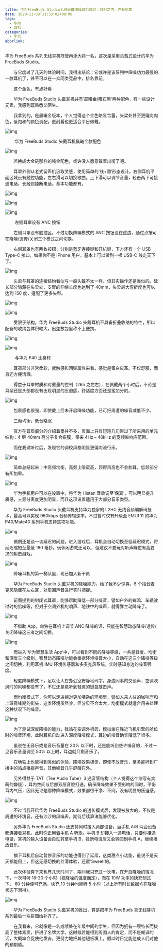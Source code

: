 ```yaml
---
title: 华为FreeBuds Studio无线头戴降噪耳机体验：预料之内，亦有惊喜
date: 2020-11-09T11:50:02+08:00
tags:
  - 华为
  - 耳机
categories:
  - 手机
abbrlink:
---
```


华为 FreeBuds 系列无线耳机阵营再添大将一名，这次是采用头戴式设计的华为 FreeBuds Studio。

　　与它度过了几天的体验时间，我得出结论：它或许是该系列中降噪功力最强的一款耳机了，甚至可以在一众同类竞品中，排名靠前。

　　这个金色，有点好看

　　华为 FreeBuds Studio 头戴耳机共有‘晨曦金/曜石黑’两种配色，有一些设计元素，我感到既熟悉又陌生。

　　我拿到的，是晨曦金版本，个人觉得这个金色略显含蓄，头梁处甚至更偏向肉色，低饱和的颜色调配，更耐看也更适合平日佩戴。

![img](https://cdn.jsdelivr.net/gh/yakeing/Documentation@main/Hexo/images/dc5e-kcieyvy7844771.jpg)

　　
 华为 FreeBuds Studio 头戴耳机晨曦金款配色

![img](https://cdn.jsdelivr.net/gh/yakeing/Documentation@main/Hexo/images/a35b-kcieyvy7844775.jpg)

　　若换成大金链那样的纯金配色，或许没人愿意戴着出街了吧。

　　耳罩外侧从老式留声机汲取灵感，使用简单的‘线+圆’形态设计。右侧耳机平面区域设有触控功能，左右滑可以切换歌曲，上下滑可以调节音量，轻击两下可接通电话，长触则挂断电话，基本功能都有。

![img](https://cdn.jsdelivr.net/gh/yakeing/Documentation@main/Hexo/images/feff-kcieyvy7845002.jpg)

![img](https://cdn.jsdelivr.net/gh/yakeing/Documentation@main/Hexo/images/ef80-kcieyvy7844837.jpg)

![img](https://cdn.jsdelivr.net/gh/yakeing/Documentation@main/Hexo/images/f609-kcieyvy7845035.jpg)

　　
 左侧耳罩设有 ANC 按钮

　　左侧耳罩没有触控区，不过切换降噪模式的 ANC 按钮设在这边，通过点按可在降噪/透传/关闭三个模式之间切换。

　　右侧耳罩也有两枚按钮，分别是蓝牙连接键和开机键，下方还有一个 USB Type-C 接口，如果你不是 iPhone 用户，基本上可以做到一根 USB-C 线走天下了。

![img](https://cdn.jsdelivr.net/gh/yakeing/Documentation@main/Hexo/images/1a1e-kcieyvy7845032.jpg)

　　头梁与耳罩的连接结构看似与一般头戴不太一样，但其实操作还是类似的。延长部分隐藏在头梁处，支臂的伸缩长度也达到了 40mm，头梁最大弯折度也可以达到 150 度，适配了更多头型。

![img](https://cdn.jsdelivr.net/gh/yakeing/Documentation@main/Hexo/images/97dc-kcieyvy7845078.jpg)

![img](https://cdn.jsdelivr.net/gh/yakeing/Documentation@main/Hexo/images/0596-kcieyvy7845076.jpg)

　　受限于结构，华为 FreeBuds Studio 头戴耳机不具备折叠收纳的特性，所以配备的收纳包体积略大，出差放包里称不上便携。

![img](https://cdn.jsdelivr.net/gh/yakeing/Documentation@main/Hexo/images/a0ad-kcieyvy7845119.jpg)

![img](https://cdn.jsdelivr.net/gh/yakeing/Documentation@main/Hexo/images/57c5-kcieyvy7845120.jpg)

　　
与华为 P40 比身材

　　耳罩部分非常柔软，就触感和回弹属性来看，感觉是蛋白皮革。不仅舒服，而且还方便清理。

　　得益于耳罩材质和对重量的控制（265 克左右），在佩戴两个小时后，不论是耳朵还是头部都没有出现明显的压迫感，舒适度方面还是蛮加分的。

![img](https://cdn.jsdelivr.net/gh/yakeing/Documentation@main/Hexo/images/0d06-kcieyvy7845169.jpg)

　　包裹感也很强，即使戴上后未开启降噪功能，已可把周遭的噪音减低不少。

　　三频均衡，低音略沉

　　官方在音质部分的介绍着墨并不多，页面上只有短短几句带过了所采用的单元结构：4 层 40mm 高分子复合振膜，带来 4Hz – 48kHz 的宽频率响应范围。

　　而在我试听过后，发现它的调校风格明显更偏向流行乐。

![img](https://cdn.jsdelivr.net/gh/yakeing/Documentation@main/Hexo/images/1be7-kcieyvy7845170.jpg)

　　简单总结起来：中高频均衡，高频上限蛮高，顶得再高也不会刺耳，低频部分有所加重。

![img](https://cdn.jsdelivr.net/gh/yakeing/Documentation@main/Hexo/images/e5e0-kcieyvy7845207.jpg)

　　华为手机用户可以在设置中，将华为 Histen 音效调至‘保真’，可以明显提升质感，三频分离度更加明显，而且这项设置适用于大部分音乐类型。

　　华为 FreeBuds Studio 头戴耳机支持华为独家的 L2HC 无线音频编解码技术，最高可以实现 960kbps 音频传输速率，不过暂时仅有升级至 EMUI 11 的华为 P40/Mate40 系列手机支持这项功能。

![img](https://cdn.jsdelivr.net/gh/yakeing/Documentation@main/Hexo/images/a91b-kcieyvy7845208.jpg)

　　循例还是谈一谈延迟的问题，进入游戏后，耳机会自动切换至低延迟模式，将延迟缩短至最低 180 毫秒，玩休闲游戏还可以，但建议不要玩对听声辨位有高要求的射击游戏。

![img](https://cdn.jsdelivr.net/gh/yakeing/Documentation@main/Hexo/images/309c-kcieyvy7845256.jpg)

　　降噪耳机的第一梯队里，现已加入新干员

　　华为 FreeBuds Studio 头戴耳机的降噪能力，给了我不少惊喜，8 个拾音麦克风隐藏在左右耳，对周围声音进行实时捕捉。

　　前面提到的封闭式耳罩，能够帮助降低一部分噪音，譬如户外的蝉鸣、车辆驶过时的胎噪等，但对于空调外机的响声、地铁中的噪声，就得靠主动降噪了。

![img](https://cdn.jsdelivr.net/gh/yakeing/Documentation@main/Hexo/images/f527-kcieyvy7845258.jpg)

　　不借助 App，单独在耳机上调节 ANC 降噪的话，只能在智慧动态降噪/透传/关闭降噪这三者之间切换。

![img](https://cdn.jsdelivr.net/gh/yakeing/Documentation@main/Hexo/images/17e4-kcieyvy7845293.jpg)

　　而进入‘华为智慧生活 App’中，可以看到不同的降噪等级，一共是轻度、均衡和深度三个级别，智慧动态降噪功能会根据环境噪音大小，自动在这三个降噪等级之间切换，利用耳机 IMU 环境传感器和多麦克风系统，实时感知身边的噪音强度。

　　轻度降噪模式下，足以让人在办公室安静地码字，身边同事的交谈声，空调吹风时的风噪都没有了，不过还是能听到轻微的键盘敲击声。

　　而均衡模式下，你可以走进相对更加嘈杂的环境里，譬如人来人往的咖啡厅和上班高峰期的街头，这类环境虽然吵，但分贝不会太大，均衡模式就适合用来处理这种状况下的噪音。

![img](https://cdn.jsdelivr.net/gh/yakeing/Documentation@main/Hexo/images/09c6-kcieyvy7845295.jpg)

　　为了测试深度降噪的能力，我站在空调外机旁，模拟坐在靠近飞机引擎的舱位时的噪音环境，此时耳机自动进入深度降噪模式，耳边的噪音确实降低了很多。

　　虽说在无音乐或是音乐音量在 20% 以下时，还是能听到些许噪音的，不过一旦音乐音量调至 50% 以上时，耳边就只剩音乐了。

　　在地铁上也能得到类似的体验，降噪效果极佳，即使不放音乐，至多能听到广播中的站点播报声音，其他噪音几乎屏蔽在外。

　　另外得益于 TAT（Tee Audio Tube）3 通音管结构（个人觉得这个缩写有卖萌的嫌疑），耳内空间与后部双层音腔打通，确保降噪效果不受影响的同时，平衡耳内气压，因此无论是哪种降噪模式，效果都很干净、不闷，没有明显的压迫感。

![img](https://cdn.jsdelivr.net/gh/yakeing/Documentation@main/Hexo/images/ac28-kcieyvy7845330.jpg)

　　不过当我开启华为 FreeBuds Studio 的透传模式后，发现被放大的，不仅是周遭的环境音，还有沙沙的风噪声，期待后续算法能够优化。

　　另外华为 FreeBuds Studio 还支持同时接入两部设备。当手机 A/B 两台设备都连接着耳机，此时你正用着手机 A 听歌，手机 B 却接入一通电话，只要你接通电话，耳机的输入设备会自动转至手机 B，挂断电话后又会转回到手机 A，继续播放音乐。

　　摘下耳机后自动暂停音乐的功能也得到了延续，这类甜点小功能，虽说不是天天都能用上，但这无感切换的丝滑体验，还蛮‘Sweet’的。

　　此次体验算下来也有几天时间了，期间我只充过一次电，在开启降噪的情况下，一次可听 18-20 个小时（视降噪的强度而定），而在 10W 功率的快充制式下， 60 分钟便可充满，快充 10 分钟也能听 5 小时（以上所有时长数据均在降噪状态下测得）。

![img](https://cdn.jsdelivr.net/gh/yakeing/Documentation@main/Hexo/images/7296-kcieyvy7845331.jpg)

　　华为 FreeBuds Studio 头戴耳机的推出，算是把华为 FreeBuds 真无线耳机系列最后一块拼图给补齐了。

　　在我看来，它就像是一名成绩处在年级中间的学生，但因为拥有一项特长而拔高了整体素质，挤进了名牌大学。这时候若能得到周围人的肯定，而不是嘲讽的话，大概率会促使他发奋，更努力地把其他短板填上，假以时日定能达成人们对他的预期值。